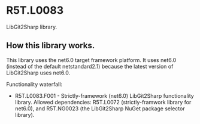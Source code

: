 # R5T.L0083
LibGit2Sharp library.


## How this library works.

This library uses the net6.0 target framework platform. It uses net6.0 (instead of the default netstandard2.1) because the latest version of LibGit2Sharp uses net6.0.

Functionality waterfall:

* R5T.L0083.F001 - Strictly-framework (net6.0) LibGit2Sharp functionality library. Allowed dependencies: R5T.L0072 (strictly-framwork library for net6.0), and R5T.NG0023 (the LibGit2Sharp NuGet package selector library).